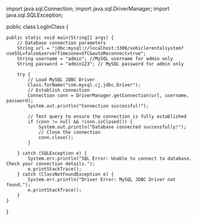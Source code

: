 import java.sql.Connection;
import java.sql.DriverManager;
import java.sql.SQLException;

public class LogInClass {

    public static void main(String[] args) {
        // Database connection parameters
        String url = "jdbc:mysql://localhost:3306/vehiclerentalsystem?useSSL=false&serverTimezone=UTC&autoReconnect=true";
        String username = "admin"; //MySQL username for admin only
        String password = "admin123"; // MySQL password for admin only

        try {
            // Load MySQL JDBC Driver
            Class.forName("com.mysql.cj.jdbc.Driver");
            // Establish connection
            Connection conn = DriverManager.getConnection(url, username, password);
            System.out.println("Connection successful!");

            // Test query to ensure the connection is fully established
            if (conn != null && !conn.isClosed()) {
                System.out.println("Database connected successfully!");
                // Close the connection
                conn.close();
            }

        } catch (SQLException e) {
            System.err.println("SQL Error: Unable to connect to database. Check your connection details.");
            e.printStackTrace(); 
        } catch (ClassNotFoundException e) {
            System.err.println("Driver Error: MySQL JDBC Driver not found.");
            e.printStackTrace(); 
        }
    }
}
